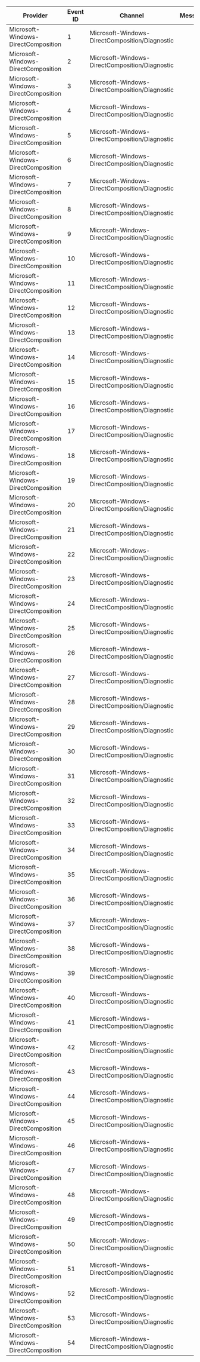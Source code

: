 Provider                             |  Event ID  |  Channel                                         |  Message
-------------------------------------|------------|--------------------------------------------------|---------
Microsoft-Windows-DirectComposition  |  1         |  Microsoft-Windows-DirectComposition/Diagnostic  |
Microsoft-Windows-DirectComposition  |  2         |  Microsoft-Windows-DirectComposition/Diagnostic  |
Microsoft-Windows-DirectComposition  |  3         |  Microsoft-Windows-DirectComposition/Diagnostic  |
Microsoft-Windows-DirectComposition  |  4         |  Microsoft-Windows-DirectComposition/Diagnostic  |
Microsoft-Windows-DirectComposition  |  5         |  Microsoft-Windows-DirectComposition/Diagnostic  |
Microsoft-Windows-DirectComposition  |  6         |  Microsoft-Windows-DirectComposition/Diagnostic  |
Microsoft-Windows-DirectComposition  |  7         |  Microsoft-Windows-DirectComposition/Diagnostic  |
Microsoft-Windows-DirectComposition  |  8         |  Microsoft-Windows-DirectComposition/Diagnostic  |
Microsoft-Windows-DirectComposition  |  9         |  Microsoft-Windows-DirectComposition/Diagnostic  |
Microsoft-Windows-DirectComposition  |  10        |  Microsoft-Windows-DirectComposition/Diagnostic  |
Microsoft-Windows-DirectComposition  |  11        |  Microsoft-Windows-DirectComposition/Diagnostic  |
Microsoft-Windows-DirectComposition  |  12        |  Microsoft-Windows-DirectComposition/Diagnostic  |
Microsoft-Windows-DirectComposition  |  13        |  Microsoft-Windows-DirectComposition/Diagnostic  |
Microsoft-Windows-DirectComposition  |  14        |  Microsoft-Windows-DirectComposition/Diagnostic  |
Microsoft-Windows-DirectComposition  |  15        |  Microsoft-Windows-DirectComposition/Diagnostic  |
Microsoft-Windows-DirectComposition  |  16        |  Microsoft-Windows-DirectComposition/Diagnostic  |
Microsoft-Windows-DirectComposition  |  17        |  Microsoft-Windows-DirectComposition/Diagnostic  |
Microsoft-Windows-DirectComposition  |  18        |  Microsoft-Windows-DirectComposition/Diagnostic  |
Microsoft-Windows-DirectComposition  |  19        |  Microsoft-Windows-DirectComposition/Diagnostic  |
Microsoft-Windows-DirectComposition  |  20        |  Microsoft-Windows-DirectComposition/Diagnostic  |
Microsoft-Windows-DirectComposition  |  21        |  Microsoft-Windows-DirectComposition/Diagnostic  |
Microsoft-Windows-DirectComposition  |  22        |  Microsoft-Windows-DirectComposition/Diagnostic  |
Microsoft-Windows-DirectComposition  |  23        |  Microsoft-Windows-DirectComposition/Diagnostic  |
Microsoft-Windows-DirectComposition  |  24        |  Microsoft-Windows-DirectComposition/Diagnostic  |
Microsoft-Windows-DirectComposition  |  25        |  Microsoft-Windows-DirectComposition/Diagnostic  |
Microsoft-Windows-DirectComposition  |  26        |  Microsoft-Windows-DirectComposition/Diagnostic  |
Microsoft-Windows-DirectComposition  |  27        |  Microsoft-Windows-DirectComposition/Diagnostic  |
Microsoft-Windows-DirectComposition  |  28        |  Microsoft-Windows-DirectComposition/Diagnostic  |
Microsoft-Windows-DirectComposition  |  29        |  Microsoft-Windows-DirectComposition/Diagnostic  |
Microsoft-Windows-DirectComposition  |  30        |  Microsoft-Windows-DirectComposition/Diagnostic  |
Microsoft-Windows-DirectComposition  |  31        |  Microsoft-Windows-DirectComposition/Diagnostic  |
Microsoft-Windows-DirectComposition  |  32        |  Microsoft-Windows-DirectComposition/Diagnostic  |
Microsoft-Windows-DirectComposition  |  33        |  Microsoft-Windows-DirectComposition/Diagnostic  |
Microsoft-Windows-DirectComposition  |  34        |  Microsoft-Windows-DirectComposition/Diagnostic  |
Microsoft-Windows-DirectComposition  |  35        |  Microsoft-Windows-DirectComposition/Diagnostic  |
Microsoft-Windows-DirectComposition  |  36        |  Microsoft-Windows-DirectComposition/Diagnostic  |
Microsoft-Windows-DirectComposition  |  37        |  Microsoft-Windows-DirectComposition/Diagnostic  |
Microsoft-Windows-DirectComposition  |  38        |  Microsoft-Windows-DirectComposition/Diagnostic  |
Microsoft-Windows-DirectComposition  |  39        |  Microsoft-Windows-DirectComposition/Diagnostic  |
Microsoft-Windows-DirectComposition  |  40        |  Microsoft-Windows-DirectComposition/Diagnostic  |
Microsoft-Windows-DirectComposition  |  41        |  Microsoft-Windows-DirectComposition/Diagnostic  |
Microsoft-Windows-DirectComposition  |  42        |  Microsoft-Windows-DirectComposition/Diagnostic  |
Microsoft-Windows-DirectComposition  |  43        |  Microsoft-Windows-DirectComposition/Diagnostic  |
Microsoft-Windows-DirectComposition  |  44        |  Microsoft-Windows-DirectComposition/Diagnostic  |
Microsoft-Windows-DirectComposition  |  45        |  Microsoft-Windows-DirectComposition/Diagnostic  |
Microsoft-Windows-DirectComposition  |  46        |  Microsoft-Windows-DirectComposition/Diagnostic  |
Microsoft-Windows-DirectComposition  |  47        |  Microsoft-Windows-DirectComposition/Diagnostic  |
Microsoft-Windows-DirectComposition  |  48        |  Microsoft-Windows-DirectComposition/Diagnostic  |
Microsoft-Windows-DirectComposition  |  49        |  Microsoft-Windows-DirectComposition/Diagnostic  |
Microsoft-Windows-DirectComposition  |  50        |  Microsoft-Windows-DirectComposition/Diagnostic  |
Microsoft-Windows-DirectComposition  |  51        |  Microsoft-Windows-DirectComposition/Diagnostic  |
Microsoft-Windows-DirectComposition  |  52        |  Microsoft-Windows-DirectComposition/Diagnostic  |
Microsoft-Windows-DirectComposition  |  53        |  Microsoft-Windows-DirectComposition/Diagnostic  |
Microsoft-Windows-DirectComposition  |  54        |  Microsoft-Windows-DirectComposition/Diagnostic  |